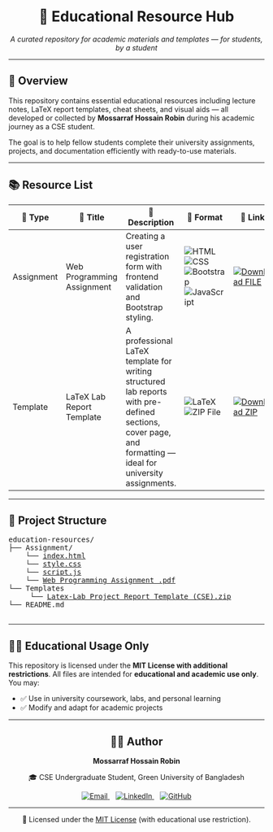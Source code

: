 <div align="center">
  <h1>📘 Educational Resource Hub</h1>
  <p><em>A curated repository for academic materials and templates — for students, by a student</em></p>
</div>

<hr />

<div>
  <h2>📌 Overview</h2>
  <p>
    This repository contains essential educational resources including lecture notes, LaTeX report templates, cheat sheets, and visual aids — all developed or collected by <strong>Mossarraf Hossain Robin</strong> during his academic journey as a CSE student.
  </p>
  <p>
    The goal is to help fellow students complete their university assignments, projects, and documentation efficiently with ready-to-use materials.
  </p>
</div>

<hr />

<div>
  <h2>📚 Resource List</h2>

 <div>
<table>
  <thead>
    <tr>
      <th>📁 Type</th>
      <th>📌 Title</th>
      <th>📝 Description</th>
      <th>📄 Format</th>
      <th>🔗 Link</th>
    </tr>
  </thead>
  <tbody>
    <tr>
      <td>Assignment</td>
      <td>Web Programming Assignment</td>
      <td>Creating a user registration form with frontend validation and Bootstrap styling.</td>
      <td>
        <img src="https://img.shields.io/badge/HTML-e34c26?style=flat-square&logo=html5&logoColor=white" alt="HTML" title="HTML" />
        <img src="https://img.shields.io/badge/CSS-264de4?style=flat-square&logo=css3&logoColor=white" alt="CSS" title="CSS" />
        <img src="https://img.shields.io/badge/Bootstrap-7952b3?style=flat-square&logo=bootstrap&logoColor=white" alt="Bootstrap" title="Bootstrap" />
        <img src="https://img.shields.io/badge/JavaScript-f7df1e?style=flat-square&logo=javascript&logoColor=black" alt="JavaScript" title="JavaScript" />
      </td>
      <td>
        <a href="https://github.com/MossarrafHossainRobin/Educational-Resources/tree/main/Assignment" target="_blank" rel="noopener noreferrer">
          <img src="https://img.shields.io/badge/Download-FILE-0a66c2?style=flat-square&logo=archive&logoColor=white" alt="Download FILE" title="Download FILE" />
        </a>
      </td>
    </tr>
        <tr>
      <td>Template</td>
      <td>LaTeX Lab Report Template</td>
      <td>A professional LaTeX template for writing structured lab reports with pre-defined sections, cover page, and formatting — ideal for university assignments.</td>
      <td>
        <img src="https://img.shields.io/badge/LaTeX-008080?style=flat-square&logo=latex&logoColor=white" alt="LaTeX" title="LaTeX" />
        <img src="https://img.shields.io/badge/ZIP-000000?style=flat-square&logo=zip&logoColor=white" alt="ZIP File" title="ZIP File" />
      </td>
      <td>
        <a href="https://github.com/MossarrafHossainRobin/Educational-Resources/tree/main/Templates" target="_blank" rel="noopener noreferrer">
          <img src="https://img.shields.io/badge/Download-ZIP-0a66c2?style=flat-square&logo=archive&logoColor=white" alt="Download ZIP" title="Download LaTeX Template ZIP" />
        </a>
      </td>
    </tr>
  </tbody>
</table>



</div>

<hr />



<div>
  <h2>📁 Project Structure</h2>
  <pre>
education-resources/
├── Assignment/
    └── <a href="./Assignment/index.html">index.html</a>
    └── <a href="./Assignment/style.css">style.css</a>
    └── <a href="./Assignment/script.js">script.js</a>
    └── <a href="./Assignment/_Web Programming Assignment .pdf">Web Programming Assignment .pdf</a>
└── Templates
     └── <a href="./Templates/Latex-Lab Project Report Template (CSE).zip">Latex-Lab Project Report Template (CSE).zip</a>
└── README.md
  </pre>
</div>

<hr />
<div>
  <h2>🧑‍🏫 Educational Usage Only</h2>
  <p>
    This repository is licensed under the <strong>MIT License with additional restrictions</strong>.
    All files are intended for <strong>educational and academic use only</strong>. You may:
  </p>
  <ul>
    <li>✅ Use in university coursework, labs, and personal learning</li>
    <li>✅ Modify and adapt for academic projects</li>
  </ul>
</div>

<hr />
<div align="center">
  <h2>👨‍💻 Author</h2>
  <p><strong>Mossarraf Hossain Robin</strong></p>
  <p>🎓 CSE Undergraduate Student, Green University of Bangladesh</p>
  <p>
    <a href="mailto:mossarrafhossainrobin@gmail.com" target="_blank" rel="noopener">
      <img src="https://img.shields.io/badge/Email-D14836?style=flat-square&logo=gmail&logoColor=white" alt="Email" />
    </a>
    &nbsp;&nbsp;
    <a href="https://linkedin.com/in/mossarrafhossainrobin" target="_blank" rel="noopener">
      <img src="https://img.shields.io/badge/LinkedIn-0A66C2?style=flat-square&logo=linkedin&logoColor=white" alt="LinkedIn" />
    </a>
    &nbsp;&nbsp;
    <a href="https://github.com/MossarrafHossainRobin" target="_blank" rel="noopener">
      <img src="https://img.shields.io/badge/GitHub-181717?style=flat-square&logo=github&logoColor=white" alt="GitHub" />
    </a>
  </p>
</div>

<hr />

<div align="center">
  <p>
    📄 Licensed under the <a href="./LICENSE" target="_blank">MIT License</a> (with educational use restriction).
  </p>
</div>
